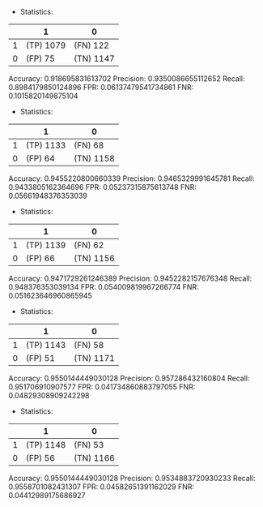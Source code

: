 * Statistics: 

|          |    1     |    0     |
|----------|----------|----------|
|    1     |(TP) 1079 | (FN) 122 |
|    0     | (FP) 75  |(TN) 1147 |
Accuracy: 0.918695831613702
Precision: 0.9350086655112652
Recall: 0.8984179850124896
FPR: 0.06137479541734861
FNR: 0.1015820149875104
* Statistics: 

|          |    1     |    0     |
|----------|----------|----------|
|    1     |(TP) 1133 | (FN) 68  |
|    0     | (FP) 64  |(TN) 1158 |
Accuracy: 0.9455220800660339
Precision: 0.9465329991645781
Recall: 0.9433805162364696
FPR: 0.05237315875613748
FNR: 0.05661948376353039
* Statistics: 

|          |    1     |    0     |
|----------|----------|----------|
|    1     |(TP) 1139 | (FN) 62  |
|    0     | (FP) 66  |(TN) 1156 |
Accuracy: 0.9471729261246389
Precision: 0.9452282157676348
Recall: 0.948376353039134
FPR: 0.054009819967266774
FNR: 0.051623646960865945
* Statistics: 

|          |    1     |    0     |
|----------|----------|----------|
|    1     |(TP) 1143 | (FN) 58  |
|    0     | (FP) 51  |(TN) 1171 |
Accuracy: 0.9550144449030128
Precision: 0.957286432160804
Recall: 0.951706910907577
FPR: 0.041734860883797055
FNR: 0.04829308909242298
* Statistics: 

|          |    1     |    0     |
|----------|----------|----------|
|    1     |(TP) 1148 | (FN) 53  |
|    0     | (FP) 56  |(TN) 1166 |
Accuracy: 0.9550144449030128
Precision: 0.9534883720930233
Recall: 0.9558701082431307
FPR: 0.04582651391162029
FNR: 0.04412989175686927
